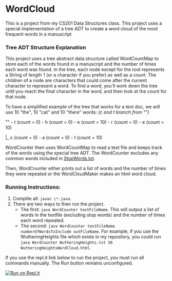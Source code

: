 # WordCloud
This is a project from my CS201 Data Structures class. This project uses a special implementation of a tree ADT to create a word cloud of the most frequent words in a manuscript

### Tree ADT Structure Explanation
This project uses a tree abstract data structure called WordCountMap to store each of the words found in a manuscript and the number of times each word was found. In the tree, each node except for the root represents a String of length 1 (or a character if you prefer) as well as a count. The children of a node are characters that could come after the current character to represent a word. To find a word, you'll work down the tree until you reach the final character in the word, and then look at the count for that node.

To have a simplified example of the tree that works for a text doc, we will use 10 "the", 10 "cat" and 10 "there" words: *(c and t branch from "")*

"" - t (count = 0) - h (count = 0) - e (count = 10) - r (count = 0) - e (count = 10)

|_ c (count = 0) - a (count = 0) - t (count = 10)

WordCounter then uses WordCountMap to read a text file and keeps track of the words using the special tree ADT. The WordCounter excludes any common words included in [StopWords.txt](/StopWords.txt).

Then, WordCounter either prints out a list of words and the number of times they were repeated or the WordCloudMaker makes an html word cloud.

### Running Instructions:

1. Complile all: `javac \*.java`. 
2. There are two ways to then run the project.
    - The first: `java WordCounter textFileName`. This will output a list of words in the textfile (excluding stop words) and the number of times each word repeated. 
    - The second: `java WordCounter textFileName numberOfWordsToInclude outFileName`. For example, if you use the WutheringHeights file which exists in my repository, you could run `java WordCounter WutheringHeights.txt 50 WutheringHeightsWordCloud.html`.

If you use the repl.it link below to run the project, you must run all commands manually. The Run button remains unconfigured.

[![Run on Repl.it](https://repl.it/badge/github/Ave-Wat/WordCloud)](https://repl.it/github/Ave-Wat/WordCloud)
